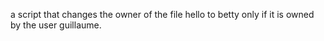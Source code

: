 a script that changes the owner of the file  hello to betty only if it is owned by the user guillaume.
